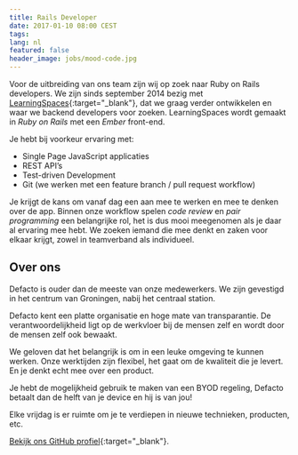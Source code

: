 ```yaml
---
title: Rails Developer
date: 2017-01-10 08:00 CEST
tags:
lang: nl
featured: false
header_image: jobs/mood-code.jpg
---
```

Voor de uitbreiding van ons team zijn wij op zoek naar Ruby on Rails developers. We zijn sinds september 2014 bezig met [LearningSpaces](http://www.learningspaces.io){:target="_blank"}, dat we graag verder ontwikkelen en waar we backend developers voor zoeken. LearningSpaces wordt gemaakt in _Ruby on Rails_ met een _Ember_ front-end.

Je hebt bij voorkeur ervaring met:

* Single Page JavaScript applicaties
* REST API’s
* Test-driven Development
* Git (we werken met een feature branch / pull request workflow)

Je krijgt de kans om vanaf dag een aan mee te werken en mee te denken over de app. Binnen onze workflow spelen _code review_ en _pair programming_ een belangrijke rol, het is dus mooi meegenomen als je daar al ervaring mee hebt. We zoeken iemand die mee denkt en zaken voor elkaar krijgt, zowel in teamverband als individueel.

## Over ons
Defacto is ouder dan de meeste van onze medewerkers. We zijn gevestigd in het centrum van Groningen, nabij het centraal station.

Defacto kent een platte organisatie en hoge mate van transparantie. De verantwoordelijkheid ligt op de werkvloer bij de mensen zelf en wordt door de mensen zelf ook bewaakt.

We geloven dat het belangrijk is om in een leuke omgeving te kunnen werken. Onze werktijden zijn flexibel, het gaat om de kwaliteit die je levert. En je denkt echt mee over een product.

Je hebt de mogelijkheid gebruik te maken van een BYOD regeling, Defacto betaalt dan de helft van je device en hij is van jou!

Elke vrijdag is er ruimte om je te verdiepen in nieuwe technieken, producten, etc.

[Bekijk ons GitHub profiel](https://github.com/DefactoSoftware/){:target="_blank"}.
